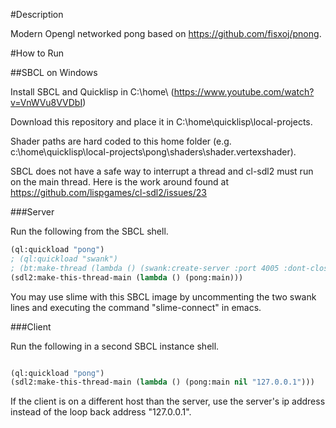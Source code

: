 #Description

Modern Opengl networked pong based on https://github.com/fisxoj/pnong.

#How to Run

##SBCL on Windows

Install SBCL and Quicklisp in C:\home\ (https://www.youtube.com/watch?v=VnWVu8VVDbI)

Download this repository and place it in C:\home\quicklisp\local-projects\.  

Shader paths are hard coded to this home folder (e.g. c:\home\quicklisp\local-projects\pong\shaders\shader.vertexshader).

SBCL does not have a safe way to interrupt a thread and cl-sdl2 must run on the main thread. Here is the work around found at https://github.com/lispgames/cl-sdl2/issues/23

###Server

Run the following from the SBCL shell.

```lisp
(ql:quickload "pong")
; (ql:quickload "swank")
; (bt:make-thread (lambda () (swank:create-server :port 4005 :dont-close t)))
(sdl2:make-this-thread-main (lambda () (pong:main)))
```

You may use slime with this SBCL image by uncommenting the two swank lines and executing the command "slime-connect" in emacs.

###Client

Run the following in a second SBCL instance shell.

```lisp

(ql:quickload "pong")
(sdl2:make-this-thread-main (lambda () (pong:main nil "127.0.0.1")))
```

If the client is on a different host than the server, use the server's ip address instead of the loop back address "127.0.0.1".